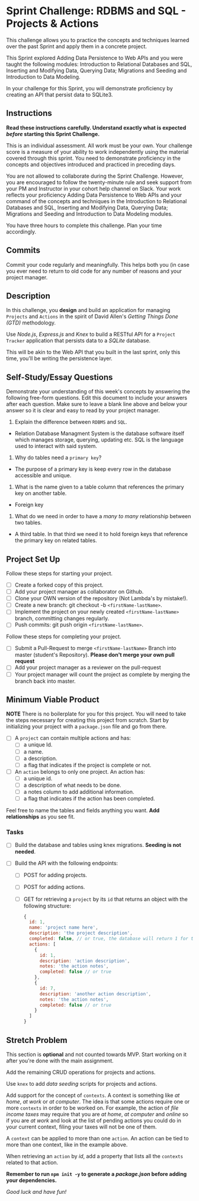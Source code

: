 # Sprint Challenge: RDBMS and SQL - Projects & Actions

This challenge allows you to practice the concepts and techniques learned over the past Sprint and apply them in a concrete project.

This Sprint explored Adding Data Persistence to Web APIs and you were taught the following modules: Introduction to Relational Databases and SQL, Inserting and Modifying Data, Querying Data; Migrations and Seeding and Introduction to Data Modeling.

In your challenge for this Sprint, you will demonstrate proficiency by creating an API that persist data to SQLite3.

## Instructions

**Read these instructions carefully. Understand exactly what is expected _before_ starting this Sprint Challenge.**

This is an individual assessment. All work must be your own. Your challenge score is a measure of your ability to work independently using the material covered through this sprint. You need to demonstrate proficiency in the concepts and objectives introduced and practiced in preceding days.

You are not allowed to collaborate during the Sprint Challenge. However, you are encouraged to follow the twenty-minute rule and seek support from your PM and Instructor in your cohort help channel on Slack. Your work reflects your proficiency Adding Data Persistence to Web APIs and your command of the concepts and techniques in the Introduction to Relational Databases and SQL, Inserting and Modifying Data, Querying Data; Migrations and Seeding and Introduction to Data Modeling modules.

You have three hours to complete this challenge. Plan your time accordingly.

## Commits

Commit your code regularly and meaningfully. This helps both you (in case you ever need to return to old code for any number of reasons and your project manager.

## Description

In this challenge, you **design** and build an application for managing `Projects` and `Actions` in the spirit of David Allen's _Getting Things Done (GTD)_ methodology.

Use _Node.js_, _Express.js_ and _Knex_ to build a RESTful API for a `Project Tracker` application that persists data to a _SQLite_ database.

This will be akin to the Web API that you built in the last sprint, only this time, you'll be writing the persistence layer.

## Self-Study/Essay Questions

Demonstrate your understanding of this week's concepts by answering the following free-form questions. Edit this document to include your answers after each question. Make sure to leave a blank line above and below your answer so it is clear and easy to read by your project manager.

1. Explain the difference between `RDBMS` and `SQL`.

-   Relation Database Managment System is the database software itself which manages storage, querying, updating etc. SQL is the language used to interact with said system.

1. Why do tables need a `primary key`?

-   The purpose of a primary key is keep every row in the database accessible and unique.

1. What is the name given to a table column that references the primary key on another table.

-   Foreign key

1. What do we need in order to have a _many to many_ relationship between two tables.

-   A third table. In that third we need it to hold foreign keys that reference the primary key on related tables.

## Project Set Up

Follow these steps for starting your project.

-   [ ] Create a forked copy of this project.
-   [ ] Add your project manager as collaborator on Github.
-   [ ] Clone your OWN version of the repository (Not Lambda's by mistake!).
-   [ ] Create a new branch: git checkout -b `<firstName-lastName>`.
-   [ ] Implement the project on your newly created `<firstName-lastName>` branch, committing changes regularly.
-   [ ] Push commits: git push origin `<firstName-lastName>`.

Follow these steps for completing your project.

-   [ ] Submit a Pull-Request to merge `<firstName-lastName>` Branch into master (student's Repository). **Please don't merge your own pull request**
-   [ ] Add your project manager as a reviewer on the pull-request
-   [ ] Your project manager will count the project as complete by merging the branch back into master.

## Minimum Viable Product

**NOTE** There is no boilerplate for you for this project. You will need to take the steps necessary for creating this project from scratch. Start by initializing your project with a `package.json` file and go from there.

-   [ ] A `project` can contain multiple actions and has:
    -   [ ] a unique Id.
    -   [ ] a name.
    -   [ ] a description.
    -   [ ] a flag that indicates if the project is complete or not.
-   [ ] An `action` belongs to only one project. An action has:
    -   [ ] a unique id.
    -   [ ] a description of what needs to be done.
    -   [ ] a notes column to add additional information.
    -   [ ] a flag that indicates if the action has been completed.

Feel free to name the tables and fields anything you want. **Add relationships** as you see fit.

### Tasks

-   [ ] Build the database and tables using knex migrations. **Seeding is not needed**.
-   [ ] Build the API with the following endpoints:

    -   [ ] POST for adding projects.
    -   [ ] POST for adding actions.
    -   [ ] GET for retrieving a `project` by its `id` that returns an object with the following structure:

        ```js
        {
          id: 1,
          name: 'project name here',
          description: 'the project description',
          completed: false, // or true, the database will return 1 for true and 0 for false
          actions: [
            {
              id: 1,
              description: 'action description',
              notes: 'the action notes',
              completed: false // or true
            },
            {
              id: 7,
              description: 'another action description',
              notes: 'the action notes',
              completed: false // or true
            }
          ]
        }
        ```

## Stretch Problem

This section is **optional** and not counted towards MVP. Start working on it after you're done with the main assignment.

Add the remaining CRUD operations for projects and actions.

Use `knex` to add _data seeding_ scripts for projects and actions.

Add support for the concept of `contexts`. A context is something like _at home_, _at work_ or _at computer_. The idea is that some actions require one or more `contexts` in order to be worked on. For example, the action of _file income taxes_ may require that you are _at home_, _at computer_ and _online_ so if you are _at work_ and look at the list of pending actions you could do in your current context, filing your taxes will not be one of them.

A `context` can be applied to more than one `action`. An action can be tied to more than one context, like in the example above.

When retrieving an `action` by _id_, add a property that lists all the `contexts` related to that action.

**Remember to run `npm init -y` to generate a _package.json_ before adding your dependencies.**

_Good luck and have fun!_
